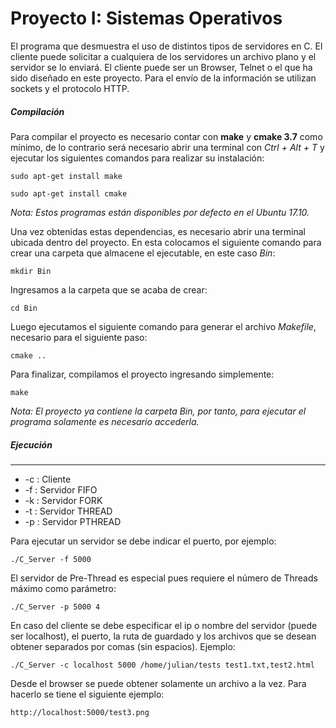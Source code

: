 # Proyecto I: Sistemas Operativos

El programa que desmuestra el uso de distintos tipos de servidores en C. El cliente puede
solicitar a cualquiera de los servidores un archivo plano y el servidor se lo enviará. 
El cliente puede ser un Browser, Telnet o el que ha sido diseñado en este proyecto. Para
el envío de la información se utilizan sockets y el protocolo HTTP. 

##### Compilación


Para compilar el proyecto es necesario contar con **make** y **cmake 3.7**
como mínimo, de lo contrario será necesario abrir una terminal con 
*Ctrl + Alt + T* y ejecutar los siguientes comandos para realizar su 
instalación: 

 ```
 sudo apt-get install make
 ```

 ```
 sudo apt-get install cmake
 ```
 
 *Nota: Estos programas están disponibles por defecto en el Ubuntu 17.10.*
 
 Una vez obtenidas estas dependencias, es necesario abrir una terminal 
 ubicada dentro del proyecto. En esta colocamos el siguiente comando 
 para crear una carpeta que almacene el ejecutable, en este caso *Bin*: 
 
  ```
  mkdir Bin
  ```
  
  Ingresamos a la carpeta que se acaba de crear: 
  
  ```
  cd Bin
  ```
  
  Luego ejecutamos el siguiente comando para generar el archivo *Makefile*,
  necesario para el siguiente paso: 
  
  ```
  cmake ..
  ```
  
  Para finalizar, compilamos el proyecto ingresando simplemente: 
  
  ```
  make
  ```
 
  *Nota: El proyecto ya contiene la carpeta Bin, por tanto, 
  para ejecutar el programa solamente es necesario accederla.*
  
  
##### Ejecución
_________________________

 
 * -c : Cliente 
 * -f : Servidor FIFO
 * -k : Servidor FORK
 * -t : Servidor THREAD
 * -p : Servidor PTHREAD
 
 Para ejecutar un servidor se debe indicar el puerto, por ejemplo: 
 
 ```
 ./C_Server -f 5000
 ```
 
 El servidor de Pre-Thread es especial pues requiere el número de Threads máximo como parámetro: 
  
  ```
  ./C_Server -p 5000 4
  ```
  
 En caso del cliente se debe especificar el ip o nombre del servidor 
 (puede ser localhost), el puerto, la ruta de guardado y 
 los archivos que se desean obtener
 separados por comas (sin espacios). 
 Ejemplo:
 
  ```
  ./C_Server -c localhost 5000 /home/julian/tests test1.txt,test2.html
  ```
  
  Desde el browser se puede obtener solamente un archivo a la vez. Para
  hacerlo se tiene el siguiente ejemplo: 
  
  ```
  http://localhost:5000/test3.png
  ```
 
